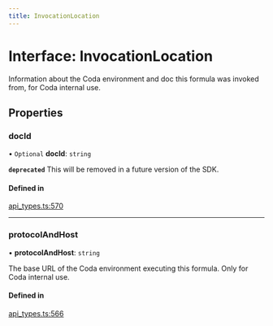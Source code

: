 ```yaml
---
title: InvocationLocation
---
```

# Interface: InvocationLocation

Information about the Coda environment and doc this formula was invoked from, for Coda internal use.

## Properties

### docId

• `Optional` **docId**: `string`

**`deprecated`** This will be removed in a future version of the SDK.

#### Defined in

[api_types.ts:570](https://github.com/coda/packs-sdk/blob/main/api_types.ts#L570)

___

### protocolAndHost

• **protocolAndHost**: `string`

The base URL of the Coda environment executing this formula. Only for Coda internal use.

#### Defined in

[api_types.ts:566](https://github.com/coda/packs-sdk/blob/main/api_types.ts#L566)

